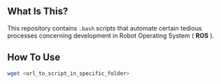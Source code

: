## **What Is This?**

This repository contains `.bash` scripts that automate certain tedious processes concerning development in Robot Operating System ( **ROS** ).

## **How To Use**

```bash
wget <url_to_script_in_specific_folder> 
```
